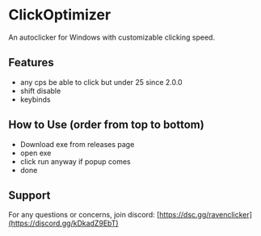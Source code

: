 # ClickOptimizer

An autoclicker for Windows with customizable clicking speed.

## Features
- any cps be able to click but under 25 since 2.0.0
- shift disable
- keybinds

## How to Use (order from top to bottom)
- Download exe from releases page
- open exe
- click run anyway if popup comes
- done

## Support
For any questions or concerns, join discord: [https://dsc.gg/ravenclicker](https://discord.gg/kDkadZ9EbT)
